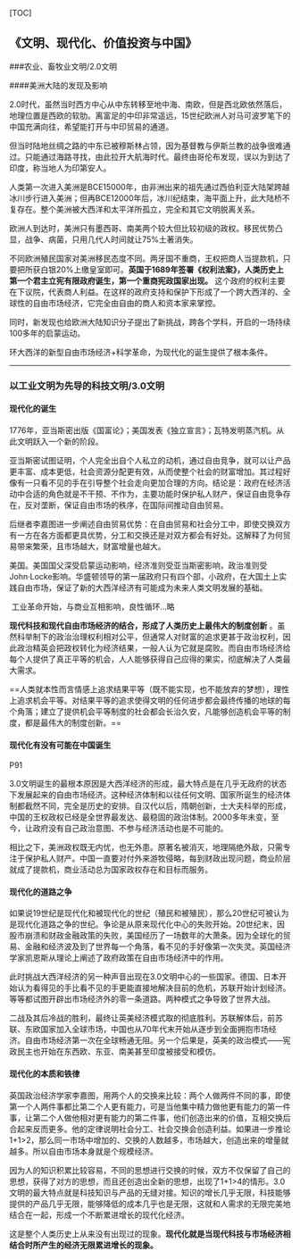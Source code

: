 [TOC]



## 《文明、现代化、价值投资与中国》



###农业、畜牧业文明/2.0文明

####美洲大陆的发现及影响

​	2.0时代，虽然当时西方中心从中东转移至地中海、南欧，但是西北欧依然落后，地理位置是西欧的软肋。离富足的中印非常遥远，15世纪欧洲人对马可波罗笔下的中国充满向往，希望能打开与中印贸易的通道。

但当时陆地丝绸之路的中东已被穆斯林占领，因为基督教与伊斯兰教的战争很难通过。只能通过海路寻找，由此拉开大航海时代。最终由哥伦布发现，误以为到达了印度，称当地人为印第安人。

​	人类第一次进入美洲是BCE15000年，由非洲出来的祖先通过西伯利亚大陆架跨越冰川步行进入美洲；但再BCE12000年后，冰川纪结束，海平面上升，此大陆桥不复存在。整个美洲被大西洋和太平洋所孤立，完全和其它文明脱离关系。

​	欧洲人到达时，美洲只有墨西哥、南美两个较大但比较初级的政权。移民优势凸显，战争、病菌，只用几代人时间就让75%土著消失。

​	不同欧洲殖民国家对美洲移民态度不同。两牙国不重商，王权把商人当提款机，只要把所获白银20%上缴皇室即可。**英国于1689年签署《权利法案》，人类历史上第一个君主立宪有限政府诞生，第一个重商宪政国家出现。** 这个政府的权利主要在下议院，代表商人利益。在这样的政府支持和保护下形成了一个跨大西洋的、全球性的自由市场经济，它完全由自由的商人和资本家来掌控。

​	同时，新发现也给欧洲大陆知识分子提出了新挑战，跨各个学科，开启的一场持续100多年的启蒙运动。

​	环大西洋的新型自由市场经济+科学革命，为现代化的诞生提供了根本条件。



------



### 以工业文明为先导的科技文明/3.0文明



#### 现代化的诞生

1776年，亚当斯密出版《国富论》；美国发表《独立宣言》；瓦特发明蒸汽机。从此文明跃入一个新的阶段。

​	亚当斯密试图证明，个人完全出自个人私立的动机，通过自由竞争，就可以让产品更丰富、成本更低，社会资源分配更有效，从而使整个社会的财富增加。其过程好像有一只看不见的手在引导整个社会走向更加合理的方向。结论是：政府在经济活动中合适的角色就是不干预、不作为，主要功能时保护私人财产，保证自由竞争存在，反对垄断，保证自由市场的秩序，在国际间推动自由贸易。

后继者李嘉图进一步阐述自由贸易优势：在自由贸易和社会分工中，即使交换双方有一方在各方面都更具优势，分工和交换还是对双方都会有好处。这解释了为何贸易带来繁荣，且市场越大，财富增量也越大。

​	美国。美国国父深受启蒙运动影响，经济准则受亚当斯密影响，政治准则受John·Locke影响。华盛顿领导的第一届政府只有四个部，小政府，在大国土上实践自由市场，保证了新的大西洋经济有可能成为未来人类文明发展的基础。

​	工业革命开始，与商业互相影响，良性循环...略

**现代科技和现代自由市场经济的结合，形成了人类历史上最伟大的制度创新** 。虽然科举制下的政治治理权利相对公平，但通常人对财富的追求更甚于政治权利，因此政治精英会把政权转化为经济结果，一般人认为它就是腐败。而自由市场经济给每个人提供了真正平等的机会，人人能够获得自己应得的果实，彻底解决了人类最大需求。

​	==人类就本性而言情感上追求结果平等（既不能实现，也不能放弃的梦想），理性上追求机会平等。对结果平等的追求使得文明的任何进步都会最终传播的地球的每个角落；建立了提供机会平等制度的社会都会长治久安，凡能够创造机会平等的制度，都是最伟大的制度创新。==



#### 现代化有没有可能在中国诞生

P91

3.0文明诞生的最根本原因是大西洋经济的形成，最大特点是在几乎无政府的状态下发展起来的自由市场经济。这种经济体制和以往任何文明、国家所诞生的经济体制都截然不同，完全是历史的安排。自汉代以后，隋朝创新，士大夫科举的形成，中国的王权政权已经是全世界最发达、最稳固的政治体制。2000多年未变，至今，让政府没有自己政治意图、不参与经济活动也是不可能的。

​	相比之下，美洲政权既无内忧，也无外患。原著名被消灭，地理隔绝外敌，只需专注于保护私人财产。中国一直要对付外来游牧侵略，每到财政出现问题，商业阶层就成了提款机，商业活动总为国家政权存在和目标而服务。



#### 现代化的道路之争

​	如果说19世纪是现代化和被现代化的世纪（殖民和被殖民），那么20世纪可被认为是现代化道路之争的世纪。争论是从原来现代化中心的失败开始。20世纪末，因股市崩溃和财政金融政策的失败，美国经历了一场数年的大萧条。因为全球化的贸易、金融和经济波及到了世界每一个角落，看不见的手好像第一次失灵。英国经济学家凯恩斯从理论上阐述了政府政策在自由市场经济中的作用。

​	此时挑战大西洋经济的另一种声音出现在3.0文明中心的一些国家。德国、日本开始认为看得见的手比看不见的手更能直接地解决目前的危机，苏联开始计划经济。等等都试图开辟出市场经济外的零一条道路。两种模式之争导致了世界大战。

​	二战及其后冷战的胜利，最终让英美经济模式取的彻底胜利。苏联解体后，前苏联、东欧国家加入全球市场，中国也从70年代末开始从逐步到全面拥抱市场经济。自由市场经济第一次在全球畅通无阻。另一个后果是，英美的政治模式——宪政民主也开始在东西欧、东亚、南美甚至印度被接受和模仿。



#### 现代化的本质和铁律

​	英国政治经济学家李嘉图，用两个人的交换来比较：两个人做两件不同的事，即使第一个人两件事都比第二个人更有能力，可是当他集中精力做他更有能力的第一件事，让第二个人做他相对更有能力的第二件事，他们创造出来的价值，互相交换后合起来反而更多。他的定律说明社会分工、社会交换会创造利益。如果进一步推论1+1>2，那么同一市场中增加的、交换的人数越多，市场越大，创造出来的增量就越多。所以自由市场本身就是个规模经济。

​	因为人的知识积累比较容易，不同的思想进行交换的时候，双方不仅保留了自己的思想，获得了对方的思想，而且还创造出全新的思想，出现了1+1>4的情形。3.0文明的最大特点就是科技知识与产品的无缝对接。知识的增长几乎无限，科技能够提供的产品几乎无限，能够降低的成本几乎也是无限，这就和人需求的无限完美地结合在一起，形成一个不断累进增长的现代化经济。

这是整个人类历史上从来没有出现过的现象。**现代化就是当现代科技与市场经济相结合时所产生的经济无限累进增长的现象。**

